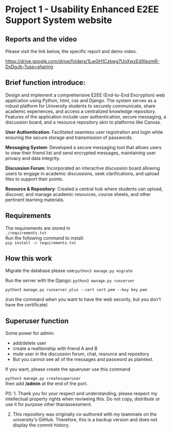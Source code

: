 # Project 1 - Usability Enhanced E2EE Support System website

## Reports and the video
Please visit the link below, the specific report and demo video.  

https://drive.google.com/drive/folders/1LwGH1Czkwg7UoXwzEdXIezmR-DxDgJb-?usp=sharing  


## Brief function introduce:  

Design and implement a comprehensive E2EE (End-to-End Encryption) web application using Python, html, css and Django. The system serves as a robust platform for University students to securely communicate, share academic experiences, and access a centralized knowledge repository. Features of the application include user authentication, secure messaging, a discussion board, and a resource repository akin to platforms like Canvas. 

**User Authentication**: Facilitated seamless user registration and login while ensuring the secure storage and transmission of passwords.  

**Messaging System**: Developed a secure messaging tool that allows users to view their friend list and send encrypted messages, maintaining user privacy and data integrity.  

**Discussion Forum**: Incorporated an interactive discussion board allowing users to engage in academic discussions, seek clarifications, and upload files to support their points.  

**Resource & Repository**: Created a central hub where students can upload, discover, and manage academic resources, course sheets, and other pertinent learning materials.


## Requirements
The requirements are stored in  
```./requirements.txt```  
Run the following command to install:  
```pip install -r requirements.txt```

## How this work
Migrate the database please use:```python3 manage.py migrate```  

Run the server with the Django: ```python3 manage.py runserver```  

```python3 manage.py runserver_plus --cert cert.pem --key key.pem```  

(run the command when you want to have the web security, but you don't have the certificate)

## Superuser function
Some power for admin:
- add/delete user
- create a realtionship with friend A and B
- mute user in the discussion forum, chat, resource and repository
- But you cannot see all of the messages and password as plaintext. 

If you want, please create the spueruser use this command  

```python3 manage.py createsuperuser```  
then add **/admin** at the end of the port. 

PS: 1. Thank you for your respect and understanding, please respect my intellectual property rights when reviweing this. Do not copy, distribute or use it for purpose other thanassessment.  

2. This repository was originally co-authored with my teammate on the university's GitHub. Therefore, this is a backup version and does not display the commit history.

